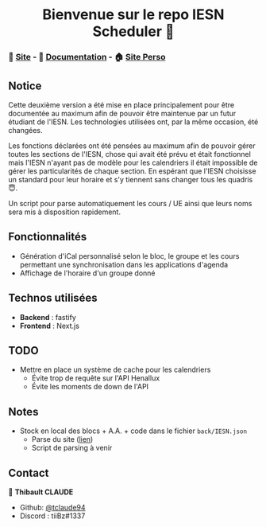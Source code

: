 <h1 align="center">Bienvenue sur le repo IESN Scheduler 👋</h1>

### 📆 [Site](https://iesn.thibaultclaude.be) - 📝 [Documentation](https://iesn-ig.github.io/IESN-Scheduler/) - 🏠 [Site Perso](https://thibaultclaude.be)

## Notice

Cette deuxième version a été mise en place principalement pour être documentée au maximum afin de pouvoir être maintenue par un futur étudiant de l'IESN. Les technologies utilisées ont, par la même occasion, été changées.

Les fonctions déclarées ont été pensées au maximum afin de pouvoir gérer toutes les sections de l'IESN, chose qui avait été prévu et était fonctionnel mais l'IESN n'ayant pas de modèle pour les calendriers il était impossible de gérer les particularités de chaque section. En espérant que l'IESN choisisse un standard pour leur horaire et s'y tiennent sans changer tous les quadris 😇.

Un script pour parse automatiquement les cours / UE ainsi que leurs noms sera mis à disposition rapidement.

## Fonctionnalités

- Génération d'iCal personnalisé selon le bloc, le groupe et les cours permettant une synchronisation dans les applications d'agenda
- Affichage de l'horaire d'un groupe donné

## Technos utilisées

- __Backend__ : fastify
- __Frontend__ : Next.js

## TODO

* Mettre en place un système de cache pour les calendriers
    * Évite trop de requête sur l'API Henallux
    * Évite les moments de down de l'API

## Notes

* Stock en local des blocs + A.A. + code dans le fichier `back/IESN.json`
    - Parse du site ([lien](https://services.henallux.be/paysage/public/cursus/infocursus/idCursus/6)) 
    - Script de parsing à venir
    
## Contact

👤 **Thibault CLAUDE**

* Github: [@tclaude94](https://github.com/tclaude94)
* Discord : tiiBz#1337
